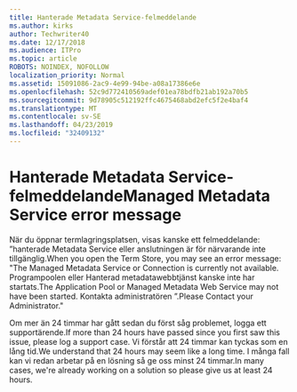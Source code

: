 ```yaml
---
title: Hanterade Metadata Service-felmeddelande
ms.author: kirks
author: Techwriter40
ms.date: 12/17/2018
ms.audience: ITPro
ms.topic: article
ROBOTS: NOINDEX, NOFOLLOW
localization_priority: Normal
ms.assetid: 15091086-2ac9-4e99-94be-a08a17386e6e
ms.openlocfilehash: 52c9d772410569adef01ea78bdfb21ab192a70b5
ms.sourcegitcommit: 9d78905c512192ffc4675468abd2efc5f2e4baf4
ms.translationtype: MT
ms.contentlocale: sv-SE
ms.lasthandoff: 04/23/2019
ms.locfileid: "32409132"
---
```

# <a name="managed-metadata-service-error-message"></a><span data-ttu-id="d6025-102">Hanterade Metadata Service-felmeddelande</span><span class="sxs-lookup"><span data-stu-id="d6025-102">Managed Metadata Service error message</span></span>

<span data-ttu-id="d6025-103">När du öppnar termlagringsplatsen, visas kanske ett felmeddelande: ”hanterade Metadata Service eller anslutningen är för närvarande inte tillgänglig.</span><span class="sxs-lookup"><span data-stu-id="d6025-103">When you open the Term Store, you may see an error message: "The Managed Metadata Service or Connection is currently not available.</span></span> <span data-ttu-id="d6025-104">Programpoolen eller Hanterad metadatawebbtjänst kanske inte har startats.</span><span class="sxs-lookup"><span data-stu-id="d6025-104">The Application Pool or Managed Metadata Web Service may not have been started.</span></span> <span data-ttu-id="d6025-105">Kontakta administratören ”.</span><span class="sxs-lookup"><span data-stu-id="d6025-105">Please Contact your Administrator."</span></span>
  
<span data-ttu-id="d6025-106">Om mer än 24 timmar har gått sedan du först såg problemet, logga ett supportärende.</span><span class="sxs-lookup"><span data-stu-id="d6025-106">If more than 24 hours have passed since you first saw this issue, please log a support case.</span></span> <span data-ttu-id="d6025-107">Vi förstår att 24 timmar kan tyckas som en lång tid.</span><span class="sxs-lookup"><span data-stu-id="d6025-107">We understand that 24 hours may seem like a long time.</span></span> <span data-ttu-id="d6025-108">I många fall kan vi redan arbetar på en lösning så ge oss minst 24 timmar.</span><span class="sxs-lookup"><span data-stu-id="d6025-108">In many cases, we're already working on a solution so please give us at least 24 hours.</span></span>
  

